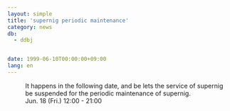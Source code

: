 ```yaml
---
layout: simple
title: 'supernig periodic maintenance'
category: news
db:
  - ddbj


date: 1999-06-10T00:00:00+09:00
lang: en
---
```


<dd>It happens in the following date, and be lets the service of supernig be suspended for the periodic maintenance of supernig.<br>
<dd>Jun. 18 (Fri.) 12:00 - 21:00</dd>
</dd>
